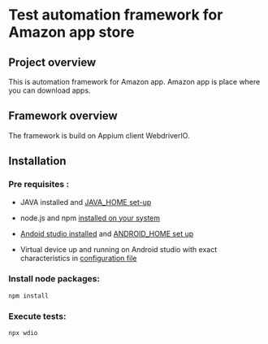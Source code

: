 # Test automation framework for Amazon app store

## Project overview

This is automation framework for Amazon app. Amazon app is place where you can download apps.

## Framework overview

The framework is build on Appium client WebdriverIO. 

## Installation 

### Pre requisites :

- JAVA installed and [JAVA_HOME set-up](https://stackoverflow.com/questions/24641536/how-to-set-java-home-in-linux-for-all-users)

- node.js and npm [installed on your system](https://docs.npmjs.com/downloading-and-installing-node-js-and-npm)

- [Andoid studio installed](https://developer.android.com/studio/install) and [ANDROID_HOME set up](https://stackoverflow.com/questions/26356359/error-android-home-is-not-set-and-android-command-not-in-your-path-you-must)
 
- Virtual device up and running on Android studio with exact characteristics in [configuration file](wdio.conf.js)
### Install node packages:

`npm install`


### Execute tests:

`npx wdio`

